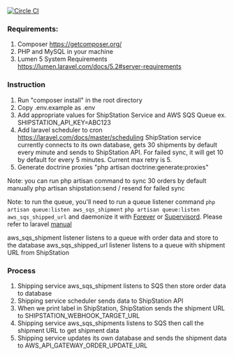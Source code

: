 [![Circle CI](https://circleci.com/gh/AtypicalBrandsLLC/atb-custom.ecommerce.shipstation.svg?style=svg&circle-token=a1e75e20667514c813ae4b41b1fbf23b3d4b942c)](https://circleci.com/gh/AtypicalBrandsLLC/atb-custom.ecommerce.shipstation)

### Requirements:

1. Composer https://getcomposer.org/
2. PHP and MySQL in your machine
3. Lumen 5 System Requirements https://lumen.laravel.com/docs/5.2#server-requirements

### Instruction

1. Run "composer install" in the root directory
2. Copy .env.example as .env
3. Add appropriate values for ShipStation Service and AWS SQS Queue
ex. SHIPSTATION_API_KEY=ABC123
4. Add laravel scheduler to cron https://laravel.com/docs/master/scheduling
ShipStation service currently connects to its own database, gets 30 shipments by default every minute and sends to ShipStation API. For failed sync, it will get 10 by default for every 5 minutes. Current max retry is 5.
5. Generate doctrine proxies "php artisan doctrine:generate:proxies"

Note: you can run php artisan command to sync 30 orders by default manually
php artisan shipstation:send / resend for failed sync

Note: to run the queue, you'll need to run a queue listener command ```php artisan queue:listen aws_sqs_shipment``` ```php artisan queue:listen aws_sqs_shipped_url```  and daemonize it with [Forever](https://www.exratione.com/2013/02/nodejs-and-forever-as-a-service-simple-upstart-and-init-scripts-for-ubuntu/) or [Supervisord](http://supervisord.org/installing.html). Please refer to laravel [manual](https://laravel.com/docs/5.2/queues#running-the-queue-listener)

aws_sqs_shipment listener listens to a queue with order data and store to the database
aws_sqs_shipped_url listener listens to a queue with shipment URL from ShipStation

### Process

1. Shipping service aws_sqs_shipment listens to SQS then store order data to database
2. Shipping service scheduler sends data to ShipStation API
3. When we print label in ShipStation, ShipStation sends the shipment URL to SHIPSTATION_WEBHOOK_TARGET_URL
4. Shipping service aws_sqs_shipments listens to SQS then call the shipment URL to get shipment data
5. Shipping service updates its own database and sends the shipment data to AWS_API_GATEWAY_ORDER_UPDATE_URL

